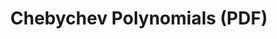 ---
tags: math
title: Chebychev Polynomials (PDF)
datePublished: 2016-12-08
url: /static/notes/chebychev-polynomials_dec16.pdf
summary:  "The <b>Chebyshev polynomials</b> appear frequently in numerical analysis and are incredibly useful for
analyzing and accelerating the convergence of iterative methods. One might even say that Chebyshev
polynomials are the best polynomials, a fact which can be made precise in a variety of different ways. In
these notes, we define Chebyshev polynomials and their basic properties, before discussing their utility in
minimax approximation theory, which was the subject of a previous set of notes."
---